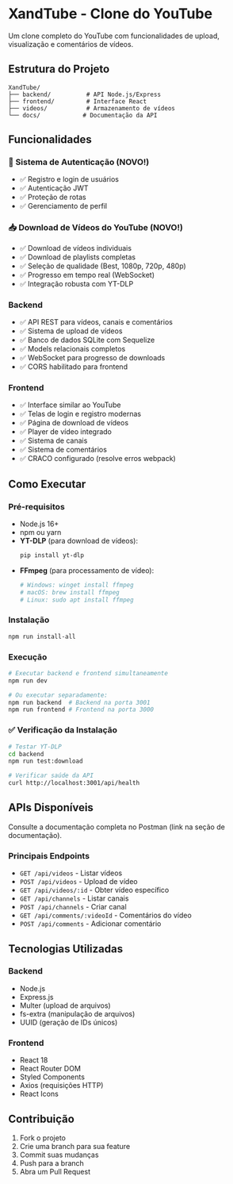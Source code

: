 # XandTube - Clone do YouTube

Um clone completo do YouTube com funcionalidades de upload, visualização e comentários de vídeos.

## Estrutura do Projeto

```
XandTube/
├── backend/          # API Node.js/Express
├── frontend/         # Interface React
├── videos/           # Armazenamento de vídeos
└── docs/            # Documentação da API
```

## Funcionalidades

### 🔐 Sistema de Autenticação (NOVO!)
- ✅ Registro e login de usuários
- ✅ Autenticação JWT
- ✅ Proteção de rotas
- ✅ Gerenciamento de perfil

### 📥 Download de Vídeos do YouTube (NOVO!)
- ✅ Download de vídeos individuais
- ✅ Download de playlists completas
- ✅ Seleção de qualidade (Best, 1080p, 720p, 480p)
- ✅ Progresso em tempo real (WebSocket)
- ✅ Integração robusta com YT-DLP

### Backend
- ✅ API REST para vídeos, canais e comentários
- ✅ Sistema de upload de vídeos
- ✅ Banco de dados SQLite com Sequelize
- ✅ Models relacionais completos
- ✅ WebSocket para progresso de downloads
- ✅ CORS habilitado para frontend

### Frontend
- ✅ Interface similar ao YouTube
- ✅ Telas de login e registro modernas
- ✅ Página de download de vídeos
- ✅ Player de vídeo integrado
- ✅ Sistema de canais
- ✅ Sistema de comentários
- ✅ CRACO configurado (resolve erros webpack)

## Como Executar

### Pré-requisitos
- Node.js 16+
- npm ou yarn
- **YT-DLP** (para download de vídeos):
  ```bash
  pip install yt-dlp
  ```
- **FFmpeg** (para processamento de vídeo):
  ```bash
  # Windows: winget install ffmpeg
  # macOS: brew install ffmpeg  
  # Linux: sudo apt install ffmpeg
  ```

### Instalação
```bash
npm run install-all
```

### Execução
```bash
# Executar backend e frontend simultaneamente
npm run dev

# Ou executar separadamente:
npm run backend  # Backend na porta 3001
npm run frontend # Frontend na porta 3000
```

### ✅ Verificação da Instalação
```bash
# Testar YT-DLP
cd backend
npm run test:download

# Verificar saúde da API
curl http://localhost:3001/api/health
```

## APIs Disponíveis

Consulte a documentação completa no Postman (link na seção de documentação).

### Principais Endpoints
- `GET /api/videos` - Listar vídeos
- `POST /api/videos` - Upload de vídeo
- `GET /api/videos/:id` - Obter vídeo específico
- `GET /api/channels` - Listar canais
- `POST /api/channels` - Criar canal
- `GET /api/comments/:videoId` - Comentários do vídeo
- `POST /api/comments` - Adicionar comentário

## Tecnologias Utilizadas

### Backend
- Node.js
- Express.js
- Multer (upload de arquivos)
- fs-extra (manipulação de arquivos)
- UUID (geração de IDs únicos)

### Frontend
- React 18
- React Router DOM
- Styled Components
- Axios (requisições HTTP)
- React Icons

## Contribuição

1. Fork o projeto
2. Crie uma branch para sua feature
3. Commit suas mudanças
4. Push para a branch
5. Abra um Pull Request